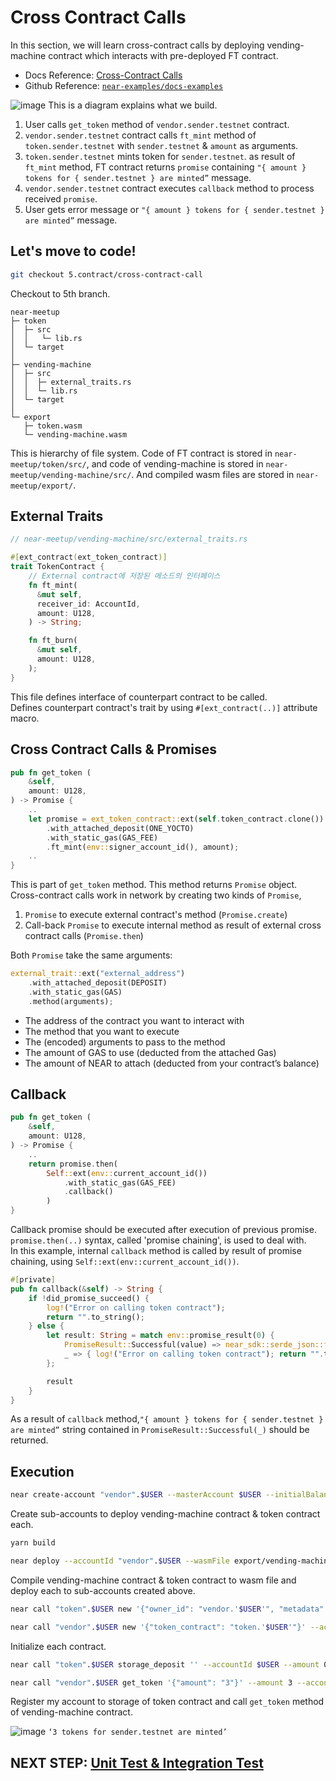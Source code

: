 # Cross Contract Calls
In this section, we will learn cross-contract calls by deploying vending-machine contract which interacts with pre-deployed FT contract.
* Docs Reference: [Cross-Contract Calls](https://docs.near.org/develop/contracts/crosscontract)
* Github Reference: [`near-examples/docs-examples`](https://github.com/near-examples/docs-examples/tree/main/cross-contract-hello-rs)

![image](https://user-images.githubusercontent.com/96561121/187247472-770e1cfa-a9ae-4700-8368-674b552efea7.png)
This is a diagram explains what we build.
1) User calls `get_token` method of `vendor.sender.testnet` contract.
2) `vendor.sender.testnet` contract calls `ft_mint` method of `token.sender.testnet` with `sender.testnet` & `amount` as arguments.
3) `token.sender.testnet` mints token for `sender.testnet`. as result of `ft_mint` method, FT contract returns `promise` containing `"{ amount } tokens for { sender.testnet } are minted”` message.
4) `vendor.sender.testnet` contract executes `callback` method to process received `promise`.
5) User gets error message or `"{ amount } tokens for { sender.testnet } are minted”` message.

## Let's move to code!
```bash
git checkout 5.contract/cross-contract-call
```
Checkout to 5th branch.   

```
near-meetup
├─ token
│  ├─ src
│  │   └─ lib.rs
│  └─ target
│
├─ vending-machine
│  ├─ src
│  │  ├─ external_traits.rs
│  │  └─ lib.rs
│  └─ target
│
└─ export
   ├─ token.wasm
   └─ vending-machine.wasm
```
This is hierarchy of file system. Code of FT contract is stored in `near-meetup/token/src/`, and code of vending-machine is stored in `near-meetup/vending-machine/src/`. And compiled wasm files are stored in `near-meetup/export/`.
## External Traits
```rust
// near-meetup/vending-machine/src/external_traits.rs

#[ext_contract(ext_token_contract)]
trait TokenContract {
    // External contract에 저장된 메소드의 인터페이스
    fn ft_mint(
      &mut self,
      receiver_id: AccountId,
      amount: U128,
    ) -> String;

    fn ft_burn(
      &mut self,
      amount: U128,
    );
}
```
This file defines interface of counterpart contract to be called.   
Defines counterpart contract's trait by using `#[ext_contract(..)]` attribute macro.
## Cross Contract Calls & Promises
```rust
pub fn get_token (
    &self, 
    amount: U128,
) -> Promise {
	..
    let promise = ext_token_contract::ext(self.token_contract.clone())
        .with_attached_deposit(ONE_YOCTO)
        .with_static_gas(GAS_FEE)
        .ft_mint(env::signer_account_id(), amount);
	..
}
```
This is part of `get_token` method. This method returns `Promise` object.   
Cross-contract calls work in network by creating two kinds of `Promise`,
1) `Promise` to execute external contract's method (`Promise.create`)
2) Call-back `Promise` to execute internal method as result of external cross contract calls (`Promise.then`)   

Both `Promise` take the same arguments:
```rust
external_trait::ext("external_address")
    .with_attached_deposit(DEPOSIT)
    .with_static_gas(GAS)
    .method(arguments);
```
* The address of the contract you want to interact with
* The method that you want to execute
* The (encoded) arguments to pass to the method
* The amount of GAS to use (deducted from the attached Gas)
* The amount of NEAR to attach (deducted from your contract’s balance)

## Callback
```rust
pub fn get_token (
    &self, 
    amount: U128,
) -> Promise {
	..
    return promise.then(
        Self::ext(env::current_account_id())
            .with_static_gas(GAS_FEE)
            .callback()
		)
}
```
Callback promise should be executed after execution of previous promise. `promise.then(..)` syntax, called 'promise chaining', is used to deal with.   
In this example, internal `callback` method is called by result of promise chaining, using `Self::ext(env::current_account_id())`.
```rust
#[private]
pub fn callback(&self) -> String {
    if !did_promise_succeed() {
        log!("Error on calling token contract");
        return "".to_string();
    } else {
        let result: String = match env::promise_result(0) {
            PromiseResult::Successful(value) => near_sdk::serde_json::from_slice::<String>(&value).unwrap(),
            _ => { log!("Error on calling token contract"); return "".to_string(); },
        };

        result
    }
}
```
As a result of `callback` method,`"{ amount } tokens for { sender.testnet } are minted”` string contained in `PromiseResult::Successful(_)` should be returned.
## Execution
```bash
near create-account "vendor".$USER --masterAccount $USER --initialBalance 10 && near create-account "token".$USER --masterAccount $USER --initialBalance 10
```
Create sub-accounts to deploy vending-machine contract & token contract each.
```bash
yarn build

near deploy --accountId "vendor".$USER --wasmFile export/vending-machine.wasm && near deploy --accountId "token".$USER --wasmFile export/token.wasm
```
Compile vending-machine contract & token contract to wasm file and deploy each to sub-accounts created above.
```bash
near call "token".$USER new '{"owner_id": "vendor.'$USER'", "metadata": { "spec": "ft-1.0.0", "name": "BOOM LABS TOKEN", "symbol": "BOOM", "icon": "'$ICON'", "decimals": 8 }}' --accountId $USER

near call "vendor".$USER new '{"token_contract": "token.'$USER'"}' --accountId "vendor".$USER
```
Initialize each contract.
```bash
near call "token".$USER storage_deposit '' --accountId $USER --amount 0.00125

near call "vendor".$USER get_token '{"amount": "3"}' --amount 3 --accountId $USER --gas 100000000000000
```
Register my account to storage of token contract and call `get_token` method of vending-machine contract.

![image](https://user-images.githubusercontent.com/96561121/187454197-33989b2e-e4c6-4da7-ae03-15eb0096cf3f.png)
`‘3 tokens for sender.testnet are minted’`
## NEXT STEP: [Unit Test & Integration Test](https://github.com/boomlabs-web3/near-meetup/tree/6.contract/test)

